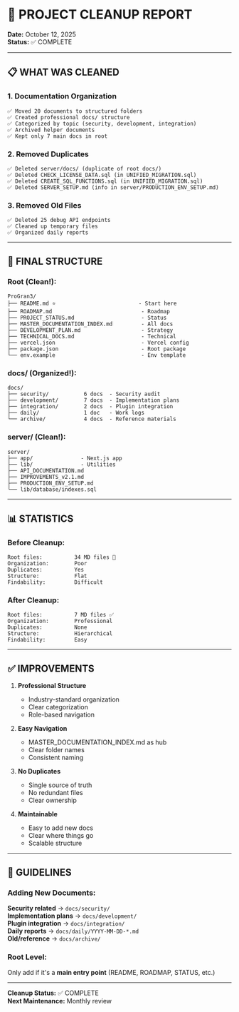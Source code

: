 # 🧹 PROJECT CLEANUP REPORT

**Date:** October 12, 2025  
**Status:** ✅ COMPLETE

---

## 📋 WHAT WAS CLEANED

### 1. Documentation Organization
```
✅ Moved 20 documents to structured folders
✅ Created professional docs/ structure
✅ Categorized by topic (security, development, integration)
✅ Archived helper documents
✅ Kept only 7 main docs in root
```

### 2. Removed Duplicates
```
✅ Deleted server/docs/ (duplicate of root docs/)
✅ Deleted CHECK_LICENSE_DATA.sql (in UNIFIED_MIGRATION.sql)
✅ Deleted CREATE_SQL_FUNCTIONS.sql (in UNIFIED_MIGRATION.sql)  
✅ Deleted SERVER_SETUP.md (info in server/PRODUCTION_ENV_SETUP.md)
```

### 3. Removed Old Files
```
✅ Deleted 25 debug API endpoints
✅ Cleaned up temporary files
✅ Organized daily reports
```

---

## 📁 FINAL STRUCTURE

### Root (Clean!):
```
ProGran3/
├── README.md ⭐                          - Start here
├── ROADMAP.md                            - Roadmap
├── PROJECT_STATUS.md                     - Status
├── MASTER_DOCUMENTATION_INDEX.md         - All docs
├── DEVELOPMENT_PLAN.md                   - Strategy
├── TECHNICAL_DOCS.md                     - Technical
├── vercel.json                           - Vercel config
├── package.json                          - Root package
└── env.example                           - Env template
```

### docs/ (Organized!):
```
docs/
├── security/           6 docs  - Security audit
├── development/        7 docs  - Implementation plans
├── integration/        2 docs  - Plugin integration
├── daily/              1 doc   - Work logs
└── archive/            4 docs  - Reference materials
```

### server/ (Clean!):
```
server/
├── app/               - Next.js app
├── lib/               - Utilities
├── API_DOCUMENTATION.md
├── IMPROVEMENTS_v2.1.md
├── PRODUCTION_ENV_SETUP.md
└── lib/database/indexes.sql
```

---

## 📊 STATISTICS

### Before Cleanup:
```
Root files:          34 MD files 🔴
Organization:        Poor
Duplicates:          Yes
Structure:           Flat
Findability:         Difficult
```

### After Cleanup:
```
Root files:          7 MD files ✅
Organization:        Professional
Duplicates:          None
Structure:           Hierarchical
Findability:         Easy
```

---

## ✅ IMPROVEMENTS

1. **Professional Structure**
   - Industry-standard organization
   - Clear categorization
   - Role-based navigation

2. **Easy Navigation**
   - MASTER_DOCUMENTATION_INDEX.md as hub
   - Clear folder names
   - Consistent naming

3. **No Duplicates**
   - Single source of truth
   - No redundant files
   - Clear ownership

4. **Maintainable**
   - Easy to add new docs
   - Clear where things go
   - Scalable structure

---

## 🎯 GUIDELINES

### Adding New Documents:

**Security related** → `docs/security/`  
**Implementation plans** → `docs/development/`  
**Plugin integration** → `docs/integration/`  
**Daily reports** → `docs/daily/YYYY-MM-DD-*.md`  
**Old/reference** → `docs/archive/`

### Root Level:
Only add if it's a **main entry point** (README, ROADMAP, STATUS, etc.)

---

**Cleanup Status:** ✅ COMPLETE  
**Next Maintenance:** Monthly review


